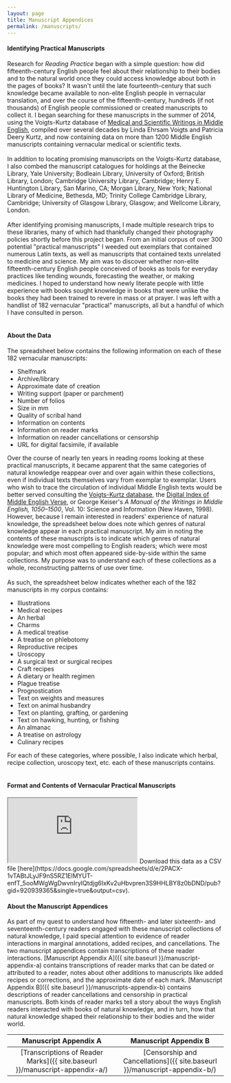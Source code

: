 ```yaml
---
layout: page
title: Manuscript Appendices
permalink: /manuscripts/
---
```


#### Identifying Practical Manuscripts

Research for _Reading Practice_ began with a simple question: how did fifteenth-century English people 
feel about their relationship to their bodies and to the natural world once they could access 
knowledge about both in the pages of books? It wasn't until the late fourteenth-century that such
knowledge became available to non-elite English people in vernacular translation, and over the course
of the fifteenth-century, hundreds (if not thousands) of English people commissioned or created
manuscripts to collect it. I began searching for these manuscripts in the summer of 2014, using the Voigts-Kurtz 
database of [Medical and Scientific Writings in Middle English](https://cctr1.umkc.edu/search), compiled over several decades
by Linda Ehrsam Voigts and Patricia Deery Kurtz, and now containing data on more than 1200 Middle
English manuscripts containing vernacular medical or scientific texts. 
<br>
<br>
In addition to locating promising manuscripts on the Voigts-Kurtz database, I also combed the manuscript
catalogues for holdings at the Beinecke Library, Yale University; Bodleain Library, University of Oxford;
British Library, London; Cambridge University Library, Cambridge; Henry E. Huntington Library, San Marino, CA;
Morgan Library, New York; National Library of Medicine, Bethesda, MD; Trinity College Cambridge Library, Cambridge;
University of Glasgow Library, Glasgow; and Wellcome Library, London.
<br>
<br>
After identifying promising manuscripts, I made multiple research trips to these libraries, many of which had thankfully
changed their photography policies shortly before this project began. From an initial corpus of over 300 potential "practical manuscripts"
I weeded out exemplars that contained numerous Latin texts, as well as manuscripts that contained texts
unrelated to medicine and science. My aim was to discover whether non-elite fifteenth-century English people conceived
of books as tools for everyday practices like tending wounds, forecasting the weather, or making medicines.
I hoped to understand how newly literate people with little experience with books sought knowledge in books that
were unlike the books they had been trained to revere in mass or at prayer. I was left with a handlist of 182 vernacular "practical" manuscripts,
all but a handful of which I have consulted in person.
<br>
<br>
#### About the Data

The spreadsheet below contains the following information on each of these 182 vernacular manuscripts:
- Shelfmark
- Archive/library
- Approximate date of creation
- Writing support (paper or parchment)
- Number of folios
- Size in mm
- Quality of scribal hand
- Information on contents
- Information on reader marks
- Information on reader cancellations or censorship
- URL for digital facsimile, if available


Over the course of nearly ten years in reading rooms looking at these practical manuscripts,
it became apparent that the same categories of natural knowledge reappear over and over again
within these collections, even if individual texts themselves vary from exemplar to exemplar. Users who
wish to trace the circulation of individual Middle English texts would be better served consulting
the [Voigts-Kurtz database](https://cctr1.umkc.edu/search), the [Digital Index of Middle English Verse](https://www.dimev.net),
or George Keiser's _A Manual of the Writings in Middle English, 1050–1500_, Vol. 10: Science and Information (New Haven, 1998).
However, because I remain interested in readers' experience of natural knowledge, the spreadsheet below does
note which genres of natural knowledge appear in each practical manuscript. My aim in noting the 
contents of these manuscripts is to indicate which genres of natural knowledge were most compelling
to English readers; which were most popular; and which most often appeared side-by-side within the same collections.
My purpose was to understand each of these collections as a whole, reconstructing patterns
of use over time. 
<br>
<br>
As such, the spreadsheet below indicates whether each of the 182 manuscripts in my corpus contains:
- Illustrations
- Medical recipes
- An herbal
- Charms
- A medical treatise
- A treatise on phlebotomy
- Reproductive recipes
- Uroscopy
- A surgical text or surgical recipes
- Craft recipes
- A dietary or health regimen
- Plague treatise
- Prognostication
- Text on weights and measures
- Text on animal husbandry
- Text on planting, grafting, or gardening
- Text on hawking, hunting, or fishing
- An almanac
- A treatise on astrology
- Culinary recipes

For each of these categories, where possible, I also indicate which herbal, recipe collection, 
uroscopy text, etc. each of these manuscripts contains.
<br>
<br>
#### Format and Contents of Vernacular Practical Manuscripts

<iframe src="https://docs.google.com/spreadsheets/d/e/2PACX-1vTABtJLyJF9nS5RZ1ElMYUT-enfT_5ooMWgWgDwvnIryIQtdjg6IxKv2uHbvpren3S9HHLBY8z0bDND/pubhtml?gid=920939365&amp;single=true&amp;widget=true&amp;headers=false"></iframe>
Download this data as a CSV file [here](https://docs.google.com/spreadsheets/d/e/2PACX-1vTABtJLyJF9nS5RZ1ElMYUT-enfT_5ooMWgWgDwvnIryIQtdjg6IxKv2uHbvpren3S9HHLBY8z0bDND/pub?gid=920939365&single=true&output=csv).

#### About the Manuscript Appendices

As part of my quest to understand how fifteenth- and later sixteenth- and seventeenth-century
readers engaged with these manuscript collections of natural knowledge, I paid special attention
to evidence of reader interactions in marginal annotations, added recipes, and cancellations. 
The two manuscript appendices contain transcriptions of these reader interactions. [Manuscript
Appendix A]({{ site.baseurl }}/manuscript-appendix-a) contains transcriptions of reader marks that
can be dated or attributed to a reader, notes about other additions to manuscripts like added
recipes or corrections, and the approximate date of each mark. 
[Manuscript Appendix B]({{ site.baseurl }}/manuscripts-appendix-b) contains descriptions of 
reader cancellations and censorship in practical manuscripts. Both kinds of reader marks tell
a story about the ways English readers interacted with books of natural knowledge, and in
turn, how that natural knowledge shaped their relationship to their bodies and the wider world.

| Manuscript Appendix A | Manuscript Appendix B |
| :--------------: | :--------------: |
| [Transcriptions of Reader Marks]({{ site.baseurl }}/manuscript-appendix-a/) | [Censorship and Cancellations]({{ site.baseurl }}/manuscript-appendix-b/) |

<br>
<br>


